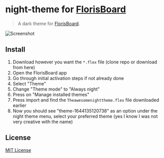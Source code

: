 # night-theme for [FlorisBoard](https://github.com/florisboard/florisboard)

> A dark theme for [FlorisBoard](https://github.com/florisboard/florisboard).

![Screenshot](./Screenshotflorisboardtheme.png)

## Install

1.  Download however you want the `*.flex` file (clone repo or download from here)
1.  Open the FlorisBoard app
2.  Go through initial activation steps if not already done
3.  Select "Theme"
4.  Change "Theme mode" to "Always night"
5.  Press on "Manage installed themes"
7.  Press import and find the `Theawesomenighttheme.flex` file downloaded earlier
8.  Now you should see "theme-1644135120738" as an option under the night theme menu, select your preferred theme (yes I know I was not very creative with the name)


## License

[MIT License](./LICENSE)
